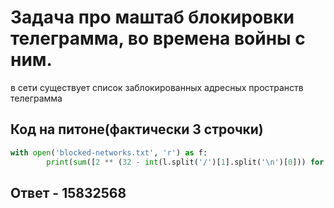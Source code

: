 # Задача про маштаб блокировки телеграмма, во времена войны с ним.
в сети существует список заблокированных адресных пространств телеграмма
## Код на питоне(фактически 3 строчки)
```python
with open('blocked-networks.txt', 'r') as f:
        print(sum([2 ** (32 - int(l.split('/')[1].split('\n')[0])) for l in f]))
```
## Ответ - 15832568
